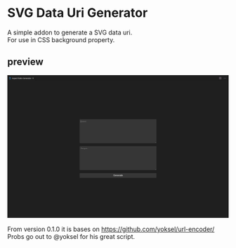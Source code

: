 # SVG Data Uri Generator

A simple addon to generate a SVG data uri.  
For use in CSS background property.

## preview

![screenshot](images/screenshot.jpg)

From version 0.1.0 it is bases on https://github.com/yoksel/url-encoder/  
Probs go out to @yoksel for his great script.